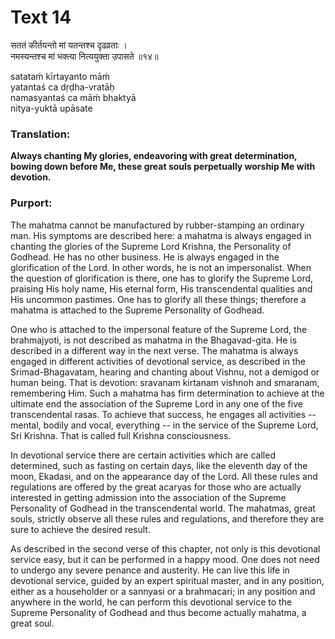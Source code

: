 # Text 14

सततं कीर्तयन्तो मां यतन्तश्च दृढव्रताः ।  
नमस्यन्तश्च मां भक्त्या नित्ययुक्ता उपासते ॥१४॥

satataḿ kīrtayanto māḿ  
yatantaś ca dṛḍha-vratāḥ  
namasyantaś ca māḿ bhaktyā  
nitya-yuktā upāsate



### Translation:

**Always chanting My glories, endeavoring with great determination, bowing down before Me, these great souls perpetually worship Me with devotion.**

### Purport:

The mahatma cannot be manufactured by rubber-stamping an ordinary man. His symptoms are described here: a mahatma is always engaged in chanting the glories of the Supreme Lord Krishna, the Personality of Godhead. He has no other business. He is always engaged in the glorification of the Lord. In other words, he is not an impersonalist. When the question of glorification is there, one has to glorify the Supreme Lord, praising His holy name, His eternal form, His transcendental qualities and His uncommon pastimes. One has to glorify all these things; therefore a mahatma is attached to the Supreme Personality of Godhead.

One who is attached to the impersonal feature of the Supreme Lord, the brahmajyoti, is not described as mahatma in the Bhagavad-gita. He is described in a different way in the next verse. The mahatma is always engaged in different activities of devotional service, as described in the Srimad-Bhagavatam, hearing and chanting about Vishnu, not a demigod or human being. That is devotion: sravanam kirtanam vishnoh and smaranam, remembering Him. Such a mahatma has firm determination to achieve at the ultimate end the association of the Supreme Lord in any one of the five transcendental rasas. To achieve that success, he engages all activities -- mental, bodily and vocal, everything -- in the service of the Supreme Lord, Sri Krishna. That is called full Krishna consciousness.

In devotional service there are certain activities which are called determined, such as fasting on certain days, like the eleventh day of the moon, Ekadasi, and on the appearance day of the Lord. All these rules and regulations are offered by the great acaryas for those who are actually interested in getting admission into the association of the Supreme Personality of Godhead in the transcendental world. The mahatmas, great souls, strictly observe all these rules and regulations, and therefore they are sure to achieve the desired result.

As described in the second verse of this chapter, not only is this devotional service easy, but it can be performed in a happy mood. One does not need to undergo any severe penance and austerity. He can live this life in devotional service, guided by an expert spiritual master, and in any position, either as a householder or a sannyasi or a brahmacari; in any position and anywhere in the world, he can perform this devotional service to the Supreme Personality of Godhead and thus become actually mahatma, a great soul.